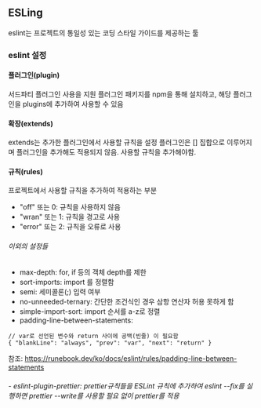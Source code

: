## ESLing
eslint는 프로젝트의 통일성 있는 코딩 스타일 가이드를 제공하는 툴

### eslint 설정
#### 플러그인(plugin)
서드파티 플러그인 사용을 지원
플러그인 패키지를 npm을 통해 설치하고, 해당 플러그인을 plugins에 추가하여 사용할 수 있음

#### 확장(extends)
extends는 추가한 플러그인에서 사용할 규칙을 설정
플러그인은 [] 집합으로 이루어지며 플러그인을 추가해도 적용되지 않음. 사용할 규칙을 추가해야함.

#### 규칙(rules)
프로젝트에서 사용할 규칙을 추가하여 적용하는 부분
- "off" 또는 0: 규칙을 사용하지 않음
- "wran" 또는 1: 규칙을 경고로 사용
- "error" 또는 2: 규칙을 오류로 사용
###### 이외의 설정들
- max-depth: for, if 등의 객체 depth를 제한
- sort-imports: import 를 정렬함
- semi: 세미콜론(;) 입력 여부
- no-unneeded-ternary: 간단한 조건식인 경우 삼항 연산자 허용 못하게 함
- simple-import-sort: import 순서를  a-z로 정렬
- padding-line-between-statements: 
```
// var로 선언된 변수와 return 사이에 공백(빈줄) 이 필요함
{ "blankLine": "always", "prev": "var", "next": "return" }
```
참조: https://runebook.dev/ko/docs/eslint/rules/padding-line-between-statements

###### - eslint-plugin-prettier: prettier규칙들을 ESLint 규칙에 추가하여 eslint --fix를 실행하면 prettier --write를 사용할 필요 없이 prettier를 적용
